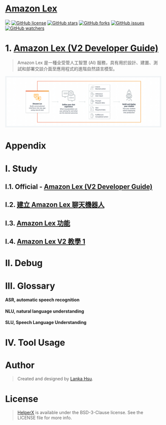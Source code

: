 # [Amazon Lex](https://aws.amazon.com/tw/lex/)
[![](https://img.shields.io/badge/Powered%20by-lankahsu%20-brightgreen.svg)](https://github.com/lankahsu520/HelperX)
[![GitHub license][license-image]][license-url]
[![GitHub stars][stars-image]][stars-url]
[![GitHub forks][forks-image]][forks-url]
[![GitHub issues][issues-image]][issues-image]
[![GitHub watchers][watchers-image]][watchers-image]

[license-image]: https://img.shields.io/github/license/lankahsu520/HelperX.svg
[license-url]: https://github.com/lankahsu520/HelperX/blob/master/LICENSE
[stars-image]: https://img.shields.io/github/stars/lankahsu520/HelperX.svg
[stars-url]: https://github.com/lankahsu520/HelperX/stargazers
[forks-image]: https://img.shields.io/github/forks/lankahsu520/HelperX.svg
[forks-url]: https://github.com/lankahsu520/HelperX/network
[issues-image]: https://img.shields.io/github/issues/lankahsu520/HelperX.svg
[issues-url]: https://github.com/lankahsu520/HelperX/issues
[watchers-image]: https://img.shields.io/github/watchers/lankahsu520/HelperX.svg
[watchers-url]: https://github.com/lankahsu520/HelperX/watchers

# 1. [Amazon Lex (V2 Developer Guide)](https://docs.aws.amazon.com/lexv2/latest/dg/what-is.html)

> Amazon Lex 是一種全受管人工智慧 (AI) 服務，具有用於設計、建置、測試和部署交談介面至應用程式的進階自然語言模型。

![Amazon Lex](./images/product-page-diagram_Amazon-Lex.4227debf7110b1f16add010b55be881aa37fbd7b.png)



# Appendix

# I. Study

## I.1. Official - [Amazon Lex (V2 Developer Guide)](https://docs.aws.amazon.com/lexv2/latest/dg/what-is.html)

## I.2. [建立 Amazon Lex 聊天機器人](https://vocus.cc/article/62247106fd89780001cb0b48)

## I.3. [Amazon Lex 功能](https://aws.amazon.com/tw/lex/features/)

## I.4. [Amazon Lex V2 教學 1](https://aprilyang.home.blog/2022/05/14/lex-jeopardy-bot-1/)

# II. Debug

# III. Glossary

#### ASR, automatic speech recognition

#### NLU, natural language understanding

#### SLU, Speech Language Understanding

# IV. Tool Usage


# Author

> Created and designed by [Lanka Hsu](lankahsu@gmail.com).

# License

> [HelperX](https://github.com/lankahsu520/HelperX) is available under the BSD-3-Clause license. See the LICENSE file for more info.
